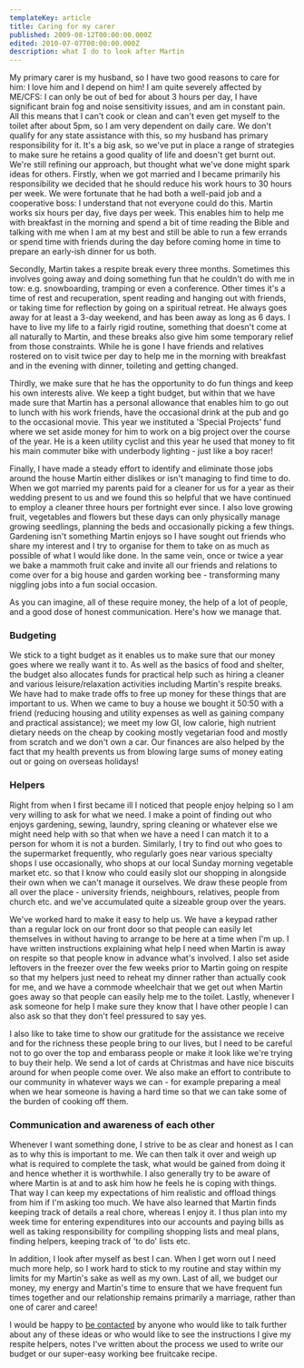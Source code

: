 ```yaml
---
templateKey: article
title: Caring for my carer
published: 2009-08-12T00:00:00.000Z
edited: 2010-07-07T00:00:00.000Z
description: what I do to look after Martin
---
```

My primary carer is my husband, so I have two good reasons to care for him: I love him and I depend on him! I am quite severely affected by ME/CFS: I can only be out of bed for about 3 hours per day, I have significant brain fog and noise sensitivity issues, and am in constant pain. All this means that I can't cook or clean and can't even get myself to the toilet after about 5pm, so I am very dependent on daily care. We don't qualify for any state assistance with this, so my husband has primary responsibility for it. It's a big ask, so we've put in place a range of strategies to make sure he retains a good quality of life and doesn't get burnt out. We're still refining our approach, but thought what we've done might spark ideas for others.
Firstly, when we got married and I became primarily his responsibility we decided that he should reduce his work hours to 30 hours per week. We were fortunate that he had both a well-paid job and a cooperative boss: I understand that not everyone could do this. Martin works six hours per day, five days per week. This enables him to help me with breakfast in the morning and spend a bit of time reading the Bible and talking with me when I am at my best and still be able to run a few errands or spend time with friends during the day before coming home in time to prepare an early-ish dinner for us both.

Secondly, Martin takes a respite break every three months. Sometimes this involves going away and doing something fun that he couldn't do with me in tow: e.g. snowboarding, tramping or even a conference. Other times it's a time of rest and recuperation, spent reading and hanging out with friends, or taking time for reflection by going on a spiritual retreat. He always goes away for at least a 3-day weekend, and has been away as long as 6 days. I have to live my life to a fairly rigid routine, something that doesn't come at all naturally to Martin, and these breaks also give him some temporary relief from those constraints. While he is gone I have friends and relatives rostered on to visit twice per day to help me in the morning with breakfast and in the evening with dinner, toileting and getting changed.

Thirdly, we make sure that he has the opportunity to do fun things and keep his own interests alive. We keep a tight budget, but within that we have made sure that Martin has a personal allowance that enables him to go out to lunch with his work friends, have the occasional drink at the pub and go to the occasional movie. This year we instituted a 'Special Projects' fund where we set aside money for him to work on a big project over the course of the year. He is a keen utility cyclist and this year he used that money to fit his main commuter bike with underbody lighting - just like a boy racer!

Finally, I have made a steady effort to identify and eliminate those jobs around the house Martin either dislikes or isn't managing to find time to do. When we got married my parents paid for a cleaner for us for a year as their wedding present to us and we found this so helpful that we have continued to employ a cleaner three hours per fortnight ever since. I also love growing fruit, vegetables and flowers but these days can only physically manage growing seedlings, planning the beds and occasionally picking a few things. Gardening isn't something Martin enjoys so I have sought out friends who share my interest and I try to organise for them to take on as much as possible of what I would like done. In the same vein, once or twice a year we bake a mammoth fruit cake and invite all our friends and relations to come over for a big house and garden working bee - transforming many niggling jobs into a fun social occasion.

As you can imagine, all of these require money, the help of a lot of people, and a good dose of honest communication. Here's how we manage that.

### Budgeting

We stick to a tight budget as it enables us to make sure that our money goes where we really want it to. As well as the basics of food and shelter, the budget also allocates funds for practical help such as hiring a cleaner and various leisure/relaxation activities including Martin's respite breaks. We have had to make trade offs to free up money for these things that are important to us. When we came to buy a house we bought it 50:50 with a friend (reducing housing and utility expenses as well as gaining company and practical assistance); we meet my low GI, low calorie, high nutrient dietary needs on the cheap by cooking mostly vegetarian food and mostly from scratch and we don't own a car. Our finances are also helped by the fact that my health prevents us from blowing large sums of money eating out or going on overseas holidays!

### Helpers

Right from when I first became ill I noticed that people enjoy helping so I am very willing to ask for what we need. I make a point of finding out who enjoys gardening, sewing, laundry, spring cleaning or whatever else we might need help with so that when we have a need I can match it to a person for whom it is not a burden. Similarly, I try to find out who goes to the supermarket frequently, who regularly goes near various specialty shops I use occasionally, who shops at our local Sunday morning vegetable market etc. so that I know who could easily slot our shopping in alongside their own when we can't manage it ourselves. We draw these people from all over the place - university friends, neighbours, relatives, people from church etc. and we've accumulated quite a sizeable group over the years.

We've worked hard to make it easy to help us. We have a keypad rather than a regular lock on our front door so that people can easily let themselves in without having to arrange to be here at a time when I'm up. I have written instructions explaining what help I need when Martin is away on respite so that people know in advance what's involved. I also set aside leftovers in the freezer over the few weeks prior to Martin going on respite so that my helpers just need to reheat my dinner rather than actually cook for me, and we have a commode wheelchair that we get out when Martin goes away so that people can easily help me to the toilet. Lastly, whenever I ask someone for help I make sure they know that I have other people I can also ask so that they don't feel pressured to say yes.

I also like to take time to show our gratitude for the assistance we receive and for the richness these people bring to our lives, but I need to be careful not to go over the top and embarass people or make it look like we're trying to buy their help. We send a lot of cards at Christmas and have nice biscuits around for when people come over. We also make an effort to contribute to our community in whatever ways we can - for example preparing a meal when we hear someone is having a hard time so that we can take some of the burden of cooking off them.

### Communication and awareness of each other

Whenever I want something done, I strive to be as clear and honest as I can as to why this is important to me. We can then talk it over and weigh up what is required to complete the task, what would be gained from doing it and hence whether it is worthwhile. I also generally try to be aware of where Martin is at and to ask him how he feels he is coping with things. That way I can keep my expectations of him realistic and offload things from him if I'm asking too much. We have also learned that Martin finds keeping track of details a real chore, whereas I enjoy it. I thus plan into my week time for entering expenditures into our accounts and paying bills as well as taking responsibility for compiling shopping lists and meal plans, finding helpers, keeping track of 'to do' lists etc.

In addition, I look after myself as best I can. When I get worn out I need much more help, so I work hard to stick to my routine and stay within my limits for my Martin's sake as well as my own. Last of all, we budget our money, my energy and Martin's time to ensure that we have frequent fun times together and our relationship remains primarily a marriage, rather than one of carer and caree!

I would be happy to [be contacted](/contact) by anyone who would like to talk further about any of these ideas or who would like to see the instructions I give my respite helpers, notes I've written about the process we used to write our budget or our super-easy working bee fruitcake recipe.

